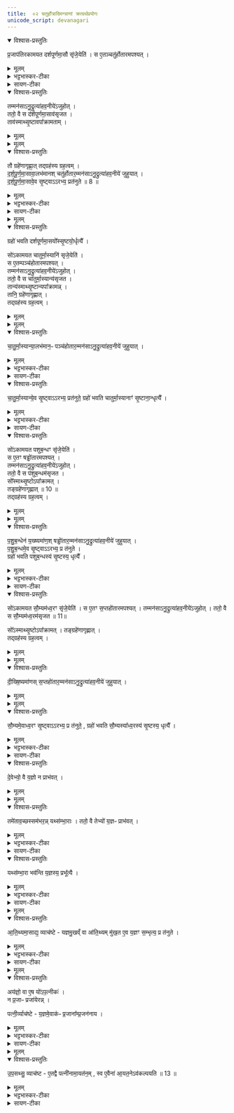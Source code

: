 ```yaml
---
title:  ०२ चतुर्होत्रादिमन्त्राणां क्रत्वर्थप्रयोगः
unicode_script: devanagari
---
```


<details open><summary>विश्वास-प्रस्तुतिः</summary>

प्र॒जाप॑तिरकामयत दर्शपूर्णमा॒सौ सृ॑जे॒येति॑ ।
स ए॒तञ्चतु॑र्होतारमपश्यत् ।
</details>

<details><summary>मूलम्</summary>

प्र॒जाप॑तिरकामयत दर्शपूर्णमा॒सौ सृ॑जे॒येति॑ ।
स ए॒तञ्चतु॑र्होतारमपश्यत् ।
</details>

<details><summary>भट्टभास्कर-टीका</summary>

1 प्रजापतिरित्यादि ॥ चतुर्होता 'पृथिवी होता' इत्यादिः । 'वाचस्पते वाचः' इति ग्रहः ।
</details>

<details><summary>सायण-टीका</summary>

प्रथमे दश-होतृ-मन्त्रस्य क्रत्वर्थ-पुरुषार्थ-प्रयोग-द्वयं दर्शितम् । द्वितीये चतुर्-होत्रादि-मन्त्राणां क्रत्वर्थ-प्रयोगः प्रदर्श्यते । तत्र आदौ चतुर्-होतुः प्रयोगं विधत्ते -

> प्रजापतिरकामयत दर्श-पूर्णमासौ सृजेयेति ।  
> स एतं चतुर्होतारमपश्यत् ।  
> तं मनसाऽनुद्रुत्य आहवनीयेऽजुहोत् ।  
> ततो वै स दर्श-पूर्णमासावसृजत ।  
> तावस्मात्सृष्टावपाक्रामताम् ।  
> तौ ग्रहेणागृह्णात् ।  
> तद्-ग्रहस्य ग्रहत्वम् ।  
> दर्श-पूर्णमासावालभमानः ।  
> चतुर्-होतारं मनसाऽनुद्रुत्य आहवनीये जुहुयात् ।  
> दर्श-पूर्णमासावेव सृष्ट्वाऽऽरभ्य प्रतनुते (१) ।  
> ग्रहो भवति ।  
> दर्श-पूर्णमासयोः सृष्ट्योर्धृत्यै, इति ।

चतुर्-होतृ-मन्त्र आरण्यकाण्डे समाम्नातः -

> पृथिवी होता ।  
> द्यौरध्वर्युः ।  
> रुद्रोऽग्नीत् ।  
> बृहस्पतिरुपवक्ता इति ।

सोऽयं होतृ-भागः । तत्र पृथिव्यादयः प्रसिद्धाः, तथा होत्रादयश्च । उपवक्तृ-शब्देन समीपे स्थितत्वात् तत्-कर्मानुजानानो ब्रह्मा विवक्षितः । ग्रह-भागस्तु एवम् आम्नातः -

> वाचस्पते वाचो वीर्येण ।  
> सम्भृत-तमेनाऽऽयक्ष्यसे ।  
> यजमानाय वार्यम् ।  
> आ सुवस्करस्मै ।  
> वाचस्पतिः सोमं पिबति ।  
> जजनदिन्द्रमिन्द्रियाय स्वाहा इति ।

हे वाचस्पते, अत्यन्तं सम्पादितेन मन्त्रात्मिकाया वाचः सामर्थ्येन त्वम् आसमन्ताद् यक्ष्यसे । अस्मै यजमानाय वार्यं वरणीयं, सुवः स्वर्गमाकः समन्तात् कुरु । अयं वाचस्पतिरस्मदीयेषु यागेषु सोमं पिबति । इन्द्रं देवम् इन्द्रियाय इन्द्रिय-समृद्ध्यर्थं [[जजनज्जनयन्प्रे(तु प्रे)रयत्वित्यर्थः|जजनत्, (अर्थात्) जनयन् प्रेरयतु इत्यर्थः]] । तदेतदुद्दिश्य जुहुधीति स्वकीया वागाह । होम-काले यथोक्त-ग्रहेण स्वाहा-कारेण च युक्तः चतुर्-होतृ-मन्त्रः प्रयोक्तव्यः ।
</details>

<details open><summary>विश्वास-प्रस्तुतिः</summary>

तम्मन॑साऽनु॒द्रुत्या॑हव॒नीये॑ऽजुहोत् ।  
ततो॒ वै स द॑र्शपूर्णमा॒साव॑सृजत ।  
ताव॑स्माथ्सृ॒ष्टावपा᳚क्रामताम् ।  
</details>

<details><summary>मूलम्</summary>

तम्मन॑साऽनु॒द्रुत्या॑हव॒नीये॑ऽजुहोत् ।  
ततो॒ वै स द॑र्शपूर्णमा॒साव॑सृजत ।  
ताव॑स्माथ्सृ॒ष्टावपा᳚क्रामताम् ।  
</details>


<details><summary>मूलम्</summary>

तौ ग्रहे॑णागृह्णात् ।तद्ग्रह॑स्य ग्रह॒त्वम् ।

द॒र्श॒पू॒र्ण॒मा॒सावा॒लभ॑मानः ।
चतु॑र्होतार॒म्मन॑साऽनु॒द्रुत्या॑हव॒नीये॑ जुहुयात् ।
</details>

<details open><summary>विश्वास-प्रस्तुतिः</summary>

तौ ग्रहे॑णागृह्णा॒त् तद्ग्रह॑स्य ग्रह॒त्वम् ।  
द॒र्श॒पू॒र्ण॒मा॒सावा॒लभ॑मानश् चतु॑र्होतार॒म्मन॑साऽनु॒द्रुत्या॑हव॒नीये॑ जुहुयात् ।  
द॒र्श॒पू॒र्ण॒मा॒सावे॒व सृ॒ष्ट्वाऽऽरभ्य॒ प्रत॑नुते ॥ 8 ॥  
</details>

<details><summary>मूलम्</summary>

तौ ग्रहे॑णागृह्णा॒त् तद्ग्रह॑स्य ग्रह॒त्वम् ।  
द॒र्श॒पू॒र्ण॒मा॒सावा॒लभ॑मानश् चतु॑र्होतार॒म्मन॑साऽनु॒द्रुत्या॑हव॒नीये॑ जुहुयात् ।  
द॒र्श॒पू॒र्ण॒मा॒सावे॒व सृ॒ष्ट्वाऽऽरभ्य॒ प्रत॑नुते ॥ 8 ॥  
</details>

<details><summary>भट्टभास्कर-टीका</summary>

आलभमानः प्राप्नुवन् । आहवनीये होमो विशेषः । समानमन्यत्पूर्वेण ॥
</details>

<details><summary>सायण-टीका</summary>

आलभमान उपक्रममाणः । अन्यत् सर्वं दश-होतृ-मन्त्रवद् व्याख्येयम् ।
</details>

<details><summary>मूलम्</summary>

ग्रहो॑ भवति ।
द॒र्श॒पू॒र्ण॒मा॒सयो᳚स्सृ॒ष्टयो॒र्धृत्यै᳚ ।
</details>

<details open><summary>विश्वास-प्रस्तुतिः</summary>

ग्रहो॑ भवति दर्शपूर्णमा॒सयो᳚स्सृ॒ष्टयो॒र्धृत्यै᳚  ।    

सो॑ऽकामयत चातुर्मा॒स्यानि॑ सृजे॒येति॑ ।  
स ए॒तम्पञ्च॑होतारमपश्यत् ।  
तम्मन॑साऽनु॒द्रुत्या॑हव॒नीये॑ऽजुहोत् ।  
ततो॒ वै स चा॑तुर्मा॒स्यान्य॑सृजत ।  
तान्य॑स्माथ्सृ॒ष्टान्यपा᳚क्रामन्न् ।  
तानि॒ ग्रहे॑णागृह्णात् ।  
तद्ग्रह॑स्य ग्रह॒त्वम् ।
</details>

<details><summary>मूलम्</summary>

ग्रहो॑ भवति दर्शपूर्णमा॒सयो᳚स्सृ॒ष्टयो॒र्धृत्यै᳚  ।    

सो॑ऽकामयत चातुर्मा॒स्यानि॑ सृजे॒येति॑ ।  
स ए॒तम्पञ्च॑होतारमपश्यत् ।  
तम्मन॑साऽनु॒द्रुत्या॑हव॒नीये॑ऽजुहोत् ।  
ततो॒ वै स चा॑तुर्मा॒स्यान्य॑सृजत ।  
तान्य॑स्माथ्सृ॒ष्टान्यपा᳚क्रामन्न् ।  
तानि॒ ग्रहे॑णागृह्णात् ।  
तद्ग्रह॑स्य ग्रह॒त्वम् ।
</details>


<details><summary>मूलम्</summary>

चा॒तु॒र्मा॒स्यान्या॒लभ॑मानः ॥ 9 ॥  
पञ्च॑होतार॒म्मन॑साऽनु॒द्रुत्या॑हव॒नीये॑ जुहुयात् ।
चा॒तु॒र्मा॒स्यान्ये॒व सृ॒ष्ट्वाऽऽरभ्य॒ प्रत॑नुते ।
ग्रहो॑ भवति ।
चा॒तु॒र्मा॒स्यानाꣳ॑ सृ॒ष्टाना॒न्धृत्यै᳚ ।
</details>

<details open><summary>विश्वास-प्रस्तुतिः</summary>

चा॒तु॒र्मा॒स्यान्या॒लभ॑मान॒ᳶ पञ्च॑होतार॒म्मन॑साऽनु॒द्रुत्या॑हव॒नीये॑  जुहुयात् ।  
</details>

<details><summary>मूलम्</summary>

चा॒तु॒र्मा॒स्यान्या॒लभ॑मान॒ᳶ पञ्च॑होतार॒म्मन॑ऽनु॒द्रुत्या॑हव॒नीये॑  जुहुयात् ।  
</details>

<details><summary>भट्टभास्कर-टीका</summary>

2 पञ्चहोता ॥ 'अग्निर्होता' इत्यादिः । 'सोमस्सोमस्य'5 इत्यादिः ग्रहः ।
</details>

<details><summary>सायण-टीका</summary>

अथ पञ्च-होतुः प्रयोगं विधत्ते-

> सोऽकामयत चातुर्मास्यानि॑ सृजेयेति ।  
> स एतं पञ्च॑-होतारमपश्यत् ।  
> तं मन॑साऽनुद्रुत्यऽऽहवनीयेऽजुहोत् ।  
> ततो वै स चातुर्मास्यान्य॑सृजत ।  
> तान्य॑स्मात्सृष्टान्यपाक्रामन् ।  
> तानि ग्रहेणागृह्णात् ।  
> तद्-ग्रहस्य ग्रहत्वम् ।  
> चातुर्मास्यान्यालभमानः (२) ।  
> पञ्च॑-होतारं मनसाऽनुद्रुत्यऽऽहव॒नीये जुहुयात् ।  
> चातुर्मास्यान्येव सृष्ट्वाऽऽरभ्य प्रत॑नुते ।  
> ग्रहो भवति ।  
> चातुर्मास्यानां सृष्टानां धृत्यै, इति ।

पञ्च-होतृ-मन्त्र आरण्यकाण्ड एवम् आम्नातः -

> अग्निर्होता ।  
> अश्विनाऽध्वर्यू ।  
> त्वष्टाऽग्नीत् ।  
> मित्र उपवक्ता इति ।

अग्न्यादयः प्रसिद्धाः । अध्वर्युः प्रति-प्रस्थाता च इत्यध्वर्यु-द्वित्वेन होतृ-पञ्चकं पूरणीयम् । तत्र ग्रह-भाग एवम् आम्नातः -

> सोमः सोमस्य पुरो-गाः ।  
> शुक्रः शुक्रस्य पुरो-गाः ।  
> श्रातास्त इन्द्रसोमाः ।  
> वातापेर्-हवन-श्रुतः स्वाहा इति ।

योऽयं देवताात्मकः सोमः, सोऽयं लतात्मकस्य सोमस्य याग-देशं प्रतत्यागमने पुरतो गच्छति । शुक्रो भासको देवतादि-प्रकाशको मन्त्रः शुक्रस्य गृह्यमाणतया भासमानस्य सोमस्य पुरतो गच्छति । आदौ मन्त्रं पठित्वा पश्चात् सोमा गृह्यन्ते । हे इन्द्र, त्वद्-अर्थम् एते सोमाः श्राताः, पक्वा आशिता वा । कीदृशस्य ते? वातापेः (वायुवद् आप्नोति सहसा गच्छति इति वातापिः) । तस्य हवनम् आह्वानं शृणोति इति हवन-श्रुत्, तस्य एतदर्थं जुहुधीति स्वकीया वाग् आह ।
</details>


<details open><summary>विश्वास-प्रस्तुतिः</summary>

चा॒तु॒र्मा॒स्यान्ये॒व सृ॒ष्ट्वाऽऽरभ्य॒ प्रत॑नुते॒ ग्रहो॑ भवति चातुर्मा॒स्यानाꣳ॑ सृ॒ष्टाना॒न्धृत्यै᳚ ।
</details>

<details><summary>मूलम्</summary>

चा॒तु॒र्मा॒स्यान्ये॒व सृ॒ष्ट्वाऽऽरभ्य॒ प्रत॑नुते॒ ग्रहो॑ भवति चातुर्मा॒स्यानाꣳ॑ सृ॒ष्टाना॒न्धृत्यै᳚ ।
</details>

<details><summary>भट्टभास्कर-टीका</summary>

चतुर्षु चतुर्षु मासेषु भवानि चातुर्मास्यानि, चातुर्मास्याख्यो यज्ञः 'तत्र भवः' इति ण्यः ॥
</details>

<details><summary>सायण-टीका</summary>

अत्र सर्वत्र दर्श-पूर्णमास-चातुर्मास्यादीनाम् उपक्रमणं तद्-अभिमानि-चेतन-विषयं द्रष्टव्यम् । अन्यत् पूर्ववद् व्याख्येयम् ।

</details>

<details open><summary>विश्वास-प्रस्तुतिः</summary>

सो॑ऽकामयत पशुब॒न्धꣳ सृ॑जे॒येति॑ ।  
स ए॒तꣳ षड्ढो॑तारमपश्यत् ।  
तम्मन॑साऽनु॒द्रुत्या॑हव॒नीये॑ऽजुहोत् ।  
ततो॒ वै स प॑शुब॒न्धम॑सृजत ।  
सो᳚स्माथ्सृ॒ष्टोऽपा᳚क्रामत् ।  
तङ्ग्रहे॑णागृह्णात् ॥ 10 ॥    
तद्ग्रह॑स्य ग्रह॒त्वम् ।
</details>

<details><summary>मूलम्</summary>

सो॑ऽकामयत पशुब॒न्धꣳ सृ॑जे॒येति॑ ।  
स ए॒तꣳ षड्ढो॑तारमपश्यत् ।  
तम्मन॑साऽनु॒द्रुत्या॑हव॒नीये॑ऽजुहोत् ।  
ततो॒ वै स प॑शुब॒न्धम॑सृजत ।  
सो᳚स्माथ्सृ॒ष्टोऽपा᳚क्रामत् ।  
तङ्ग्रहे॑णागृह्णात् ॥ 10 ॥    
तद्ग्रह॑स्य ग्रह॒त्वम् ।
</details>


<details><summary>मूलम्</summary>

प॒शु॒ब॒न्धेन॑ य॒ख्ष्यमा॑णः ।
षड्ढो॑तार॒म्मन॑साऽनु॒द्रुत्या॑हव॒नीये॑ जुहुयात् ।
प॒शु॒ब॒न्धमे॒व सृ॒ष्ट्वाऽऽरभ्य॒ प्र त॑नुते ।
ग्रहो॑ भवति ।
प॒शु॒ब॒न्धस्य॑ सृ॒ष्टस्य॒ धृत्यै᳚ ।
</details>

<details open><summary>विश्वास-प्रस्तुतिः</summary>

प॒शु॒ब॒न्धेन॑ य॒ख्ष्यमा॑ण॒श् षड्ढो॑तार॒म्मन॑साऽनु॒द्रुत्या॑हव॒नीये॑ जुहुयात् ।  
प॒शु॒ब॒न्धमे॒व सृ॒ष्ट्वाऽऽरभ्य॒ प्र त॑नुते ।  
ग्रहो॑ भवति पशुब॒न्धस्य॑ सृ॒ष्टस्य॒ धृत्यै᳚ ।
</details>

<details><summary>मूलम्</summary>

प॒शु॒ब॒न्धेन॑ य॒ख्ष्यमा॑ण॒श् षड्ढो॑तार॒म्मन॑साऽनु॒द्रुत्या॑हव॒नीये॑ जुहुयात् ।  
प॒शु॒ब॒न्धमे॒व सृ॒ष्ट्वाऽऽरभ्य॒ प्र त॑नुते ।  
ग्रहो॑ भवति पशुब॒न्धस्य॑ सृ॒ष्टस्य॒ धृत्यै᳚ ।
</details>

<details><summary>भट्टभास्कर-टीका</summary>

3 पशुर्बध्यतेऽस्मिन्निति पशुबन्धः कर्म, अधिकरणे घङ् । थाथादिनोत्तरपदान्तोदात्तत्वम् । षण्ढोता 'सूर्यं ते चक्षुः' इति । वाचस्पतेऽच्छिद्रया'6 इति ग्रहः ॥
</details>



<details><summary>सायण-टीका</summary>

षड्-ढोतृ-मन्त्रस्य प्रयोगं विधत्ते-

> सोऽकामयत पशु-बन्धं सृजेयेति ।  
> स एतं षड्-ढोतारमपश्यत् ।  
> तं मनसाऽनुद्रुत्याऽऽहवनीयेऽजुहोत् ।  
> ततो वै स पशु-बन्धमसृजत ।  
> सोऽस्मात् सृष्टोऽपक्रामत् ।  
> तं ग्रहेणाग्रह्णात् (३) ।  
> तद्-ग्रहस्य ग्रहत्वम् ।  
> पशु-बन्धेन यक्ष्यमाणः ।  
> षड्-ढोतारं मनसाऽनुद्रुत्याऽऽहवनीये जुहुयात् ।  
> पशु-बन्धमेव सृष्ट्वाऽऽरभ्य प्रतनुते ।  
> ग्रहो भवति ।  
> पशु-बन्धस्य सृष्टस्य धृत्यै, इति ।

षड्-ढोतृ-मन्त्र आरण्यकाण्ड एवम् आम्नातः -

> सूर्यं ते चक्षुः ।  
> वातं प्राणः ।  
> द्यां पृष्ठम् ।  
> अन्तरिक्षम् आत्मा ।  
> अङ्गैर्यज्ञम् ।  
> पृथिवीं शरीरैः इति ।

हे पशो, योऽयं सूर्यः, स च ते चक्षुः । यो वायुः, स ते प्राणः । तथा च पशु-विषये अध्रिगु-प्रैषे समाम्नायते -

> सूर्यं चक्षुर्गमयतात् ।  
> वातं प्राणमन्ववसृजतात् इति ।

सा द्यौस्ते पृष्ठ-भाग उपरिवर्तित्व-साम्यात् । यद् इदम् अन्तरिक्षं, ते त्वदीयः जीवात्मा मध्यवर्तित्व-साम्यात् । यानि हृदयादीनि अङ्गानि, तैर्यज्ञं सम्पादयेति शेषः । यानि अन्यानि अस्थ्यादीनि शरीर-गतानि, तैः पृथिवीं प्राप्नुहीति शेषः । “सूर्यं ते चक्षुः” इत्यादी अपि त्वदीयं चक्षुः सूर्यं प्राप्नोत्विति वा योजनीयम् । होम-निष्पादकस्य पशोः षड्-अङ्गानि चक्षुरादीनि अत्रोक्तानि इत्यस्य मन्त्रस्य षड्-ढोतृत्वम् । ग्रह-भाग एवम् आम्नातः -

> वाचस्पतेऽच्छिद्रया वाचा ।  
> अच्छिद्रया जुह्वा ।  
> दिवि देव-वृधं होत्राम् ऐरयस्व स्वाहा इति ।

हे वाचस्पते, अच्छिद्रया वाचा, स्वराक्षर-पूर्णेन मन्त्रेण, अच्छिद्रया जुह्वा, घृत-सम्पूर्णया स्रुचा, देव-वृधं देवानां वर्धयित्रीं होत्रां दिवि द्यु-लोके एरयस्व सर्वतः प्रेरय । एवम्-अर्थम् उद्दिश्य जुहुधीति स्वकीया वाग् आह । अन्यत् पूर्ववद् व्याख्येयम् ।
</details>


<details open><summary>विश्वास-प्रस्तुतिः</summary>

सो॑ऽकामयत सौ॒म्यम॑ध्व॒रꣳ सृ॑जे॒येति॑ ।
स ए॒तꣳ स॒प्तहो॑तारमपश्यत् ।
तम्मन॑साऽनु॒द्रुत्या॑हव॒नीये॑ऽजुहोत् ।
ततो॒ वै स सौ॒म्यम॑ध्व॒रम॑सृजत ॥ 11॥

सो᳚ऽस्माथ्सृ॒ष्टोऽपा᳚क्रामत् ।
तङ्ग्रहे॑णागृह्णात् ।  
तद्ग्रह॑स्य ग्रह॒त्वम् ।  
</details>

<details><summary>मूलम्</summary>

सो॑ऽकामयत सौ॒म्यम॑ध्व॒रꣳ सृ॑जे॒येति॑ ।
स ए॒तꣳ स॒प्तहो॑तारमपश्यत् ।
तम्मन॑साऽनु॒द्रुत्या॑हव॒नीये॑ऽजुहोत् ।
ततो॒ वै स सौ॒म्यम॑ध्व॒रम॑सृजत ॥ 11॥

सो᳚ऽस्माथ्सृ॒ष्टोऽपा᳚क्रामत् ।
तङ्ग्रहे॑णागृह्णात् ।  
तद्ग्रह॑स्य ग्रह॒त्वम् ।  
</details>


<details><summary>मूलम्</summary>

दी॒ख्षि॒ष्यमा॑णः ।
स॒प्तहो॑तार॒म्मन॑साऽनु॒द्रुत्या॑हव॒नीये॑ जुहुयात् ।
</details>

<details open><summary>विश्वास-प्रस्तुतिः</summary>

दी॒ख्षि॒ष्यमा॑णस् स॒प्तहो॑तार॒म्मन॑साऽनु॒द्रुत्या॑हव॒नीये॑ जुहुयात् ।
</details>

<details><summary>मूलम्</summary>

दी॒ख्षि॒ष्यमा॑णस् स॒प्तहो॑तार॒म्मन॑साऽनु॒द्रुत्या॑हव॒नीये॑ जुहुयात् ।
</details>


<details><summary>मूलम्</summary>

सौ॒म्यमे॒वाध्व॒रꣳ सृ॒ष्ट्वाऽऽरभ्य॒ प्र त॑नुते ।
ग्रहो॑ भवति ।
सौ॒म्यस्या᳚ध्व॒रस्य॑ सृ॒ष्टस्य॒ धृत्यै᳚ ।
</details>

<details open><summary>विश्वास-प्रस्तुतिः</summary>

सौ॒म्यमे॒वाध्व॒रꣳ सृ॒ष्ट्वाऽऽरभ्य॒ प्र त॑नुते॒ , ग्रहो॑ भवति सौ॒म्यस्या᳚ध्व॒रस्य॑ सृ॒ष्टस्य॒ धृत्यै᳚ ।
</details>

<details><summary>मूलम्</summary>

सौ॒म्यमे॒वाध्व॒रꣳ सृ॒ष्ट्वाऽऽरभ्य॒ प्र त॑नुते॒ , ग्रहो॑ भवति सौ॒म्यस्या᳚ध्व॒रस्य॑ सृ॒ष्टस्य॒ धृत्यै᳚ ।
</details>

<details><summary>भट्टभास्कर-टीका</summary>

4 सप्तहोता 'महाहविर्होता' इति । 'वाचस्पते हृद्विधे नामन्'7 इति ग्रहः ॥
</details>

<details><summary>सायण-टीका</summary>

सप्त-होतृ-मन्त्रस्य प्रयोगं विधत्ते-

> सोऽकामयत सौम्यम्-अध्व॒रं सृजेयेति॑ ।  
> स ए॒तं स॒प्त-हो॑तारमपश्यत् ।  
> तं मन॑साऽनुद्रुत्य आहवनीयेऽजुहोत् ।  
> ततो वै स सौम्यम्-अध्व॒रम्-असृजत (४) ।  
> सोऽस्मात् सृष्टोऽपाक्रामत् ।  
> तं ग्रहेणागृह्णात् ।  
> तद्-ग्रहस्य ग्रहत्वम् ।  
> दीक्षिष्यमाणः ।  
> स॒प्त-हो॑तारं मन॑साऽनु॒द्रुत्य आहव॒नीये जुहुयात् ।  
> सौम्यम् एवाध्वरं सृष्ट्वाऽऽरभ्य प्रत॑नु॒ते ।  
> ग्रहो भवति ।  
> सौम्य॒स्याध्व॒रस्य॑ सृष्टस्य धृत्यै, इति ।

न विद्यते ध्वरो (हिंसा) यस्य अग्निष्टोमादेः, सोऽयम् अध्वरः । न हि तद्-अनुष्ठायिनः काचिद् हिंसाऽस्ति । तस्य स्वर्ग-कामस्यापि हेतुत्वात् । स च सोम-द्रव्येण निष्पाद्यत्वात् सौम्यः । सप्त-होतृ-मन्त्रश्च आरण्यकाण्ड एवम् आम्नातः -

> महा-हविर्-होता ।  
> सत्य-हविर्-अध्वर्युः ।  
> अच्युत-पाजा अग्नीत् ।  
> अच्युत-मना उपवक्ता ।  
> अनाधृष्यश्चाप्रतिधृष्यश्च यज्ञस्याभिगरौ ।  
> अयास्य उद्गाता इति ।

महा-हविः, सत्य-हविः-इत्याद्याः अयास्यान्ताः सप्त-संख्याकाः महर्षयः, तन्-महर्षि-स्वरूपा मन्त्र-गता अत्रत्या होत्रादयो यज्ञस्य सोम-यागस्य अभिगरौ अभित उद्गातुः पुरस्तात्-पश्चात् च गृणीतः प्रस्तार-प्रतिहार-भागौ गायत इति प्रस्तोतृ-प्रतिहर्तारौ अभिगरौ । होता, अध्वर्युः, आग्नीध्रः, ब्रह्मा, प्रस्तोता, प्रतिहर्ता, उद्गाता इति सप्त-संख्याकाः होम-निष्पादका अत्रोक्ता इत्ययं मन्त्रः सप्त-होतेत्युच्यते । अस्य ग्रह-भागस्तु एवम् आम्नातः -

> वाचस्पते हृद्-विधे नामन् ।  
> विधेम ते नाम ।  
> विधेस्त्वमस्माकं नाम ।  
> वाचस्पतिः सोममपात् ।  
> मा दैव्यस्तन्तुश्छेदि मा मनुष्यः ।  
> नमो दिवे ।  
> नमः पृथिव्यै स्वाहा इति ।

हे वाचस्पते, हे हृद्-विधे (हृदयस्य विधातः), चित्त-प्रेरक इत्यर्थः । हे नामन् (सर्व-जन-संबन्धि-प्रणाम-युक्त), ते तुभ्यं नाम (नमनं प्रणतिं) विधेम (कुर्मः) । त्वं च अस्माकं नाम विधेः, देवानां मध्ये सम्यग्-इष्टवान् इति प्रसिद्धं नाम-धेयं कुरु । अयं वाचस्पतिः सोमम् अपात् (पीतवान्) । दैव्यस्तन्तुः (मद्-गृहे हविः-स्वीकारार्थम् आगतो देव-संबन्धी संतानः) मा च्छेदि, कदाचिदपि विच्छिन्नो मा भूत् । तथा मम मनुष्य-तन्तुः (ऋत्विक्-प्रवाहः) अपि विच्छिन्नो मा भूत् । द्यावा-पृथिवीभ्यां नमोऽस्तु । तमिमम् अर्थम् उद्दिश्य जुहुधीति स्वकीया वाग् आह ।

तेन अनेन ग्रह-स्वाहाकार-सहितेन सप्त-होत्रा दीक्षार्थी जुहुयात् । सोम-यागस्य दीक्षादित्वेन तद्-आरम्भार्थ एव अयं होमः । दीक्षाद्यङ्गेषु अग्नीषोमीय-पशोः अन्तर्भावात् तस्य यद्यपि पृथग्-उपक्रमो नास्ति, तथापि निरूढ-पशु-बन्ध-वायव्यादीनाम् अनन्तर्भावात् तदर्थः पूर्वो मन्त्र-होमः । अन्यत् पूर्ववद् व्याख्येयम् ।
</details>


<details open><summary>विश्वास-प्रस्तुतिः</summary>

दे॒वेभ्यो॒ वै य॒ज्ञो न प्राभ॑वत् ।
</details>

<details><summary>मूलम्</summary>

दे॒वेभ्यो॒ वै य॒ज्ञो न प्राभ॑वत् ।
</details>


<details><summary>मूलम्</summary>

तमे॑ताव॒च्छस्सम॑भरन्न् ॥ 12 ॥  
यथ्स॑म्भा॒राः ।
ततो॒ वै तेभ्यो॑ य॒ज्ञᳶ प्राभ॑वत् ।
यथ्स॑म्भा॒रा भव॑न्ति ।
य॒ज्ञस्य॒ प्रभू᳚त्यै ।
</details>

<details open><summary>विश्वास-प्रस्तुतिः</summary>

तमे॑ताव॒च्छस्सम॑भर॒न्न्   यथ्स॑म्भा॒राः ।
ततो॒ वै तेभ्यो॑ य॒ज्ञᳶ प्राभ॑वत् ।
</details>

<details><summary>मूलम्</summary>

तमे॑ताव॒च्छस्सम॑भर॒न्न्   यथ्स॑म्भा॒राः ।
ततो॒ वै तेभ्यो॑ य॒ज्ञᳶ प्राभ॑वत् ।
</details>

<details><summary>भट्टभास्कर-टीका</summary>

5 देवेभ्यो वा इत्यादि ॥ न प्राभवत् न पर्याप्तोऽभवत् ।
</details>

<details><summary>सायण-टीका</summary>

तत्-एवं चतुर्-होत्रादि-चतुष्टयस्य क्रत्वर्थः प्रयोग उक्तः । अथ संभार-यजु-मन्त्राणां क्रत्वर्थ-प्रयोगं विधत्ते-

> देवेभ्यो वै यज्ञो न प्राभ॑वत् ।  
> तम् एतावच्छः समभरन् ( ५ ) ।  
> यत् संभराः ।  
> ततो वै तेभ्यो यज्ञः प्राभ॑वत् ।  
> यत् संभाराः भवन्ति ।  
> यज्ञस्य प्रभूत्यै, इति ।

योऽयम् अग्निष्टोमादिर्-यज्ञः स देवेभ्यः पर्याप्तो नाभूत्, तत्-साधनेषु वैकल्य-सम्भवात् ।
</details>


<details open><summary>विश्वास-प्रस्तुतिः</summary>

यथ्स॑म्भा॒रा भव॑न्ति  य॒ज्ञस्य॒ प्रभू᳚त्यै ।
</details>

<details><summary>मूलम्</summary>

यथ्स॑म्भा॒रा भव॑न्ति  य॒ज्ञस्य॒ प्रभू᳚त्यै ।
</details>

<details><summary>भट्टभास्कर-टीका</summary>

अथ तं यज्ञं देवा एतावच्छः एतावत्प्रमाणैरवयवैः यावत्प्रमाणास्संभाराः संभारयजूंषि 'अग्निर्यजुर्भिः' इत्यादीनि एतावच्छः समभरन् 'यत्तदेतेभ्यः परिमाणे वतृप्' । 'बहुगणवतुडति' इति संख्यातात् 'संख्यैकवचनाच्च' इति शम् ॥
</details>

<details><summary>सायण-टीका</summary>

तदा देवास्तं यज्ञं संभाराः (संभार-यजुः-आख्या मन्त्राः) यावन्तः सन्ति, तावद्भिः समभरन्, सम्पूर्तिर्यथा भवति तथा पोषितवन्तः । ततस्तेभ्यो देवेभ्यः स यज्ञः पर्याप्तोऽभवत् । संभार-यजूंषि च आरण्यकाण्ड एवम् आम्नातानि -

> अग्निर्यजुभिः ।  
> सविता स्तोमैः ।  
> इन्द्र उक्था-मदैः ।  
> मित्रावरुणावाशिषा ।  
> अङ्गिरसोऽधिष्णियैरग्निभिः ।  
> मरुतः सदो-हविर्धानाभ्याम् ।  
> आपः प्रोक्षणीभिः ।  
> ओषधयो बर्हिषा ।  
> अदितिर्वेद्या ।  
> सोमो दीक्षया ।  
> त्वष्टेध्मेन ।  
> विष्णुर्यज्ञेन ।  
> वसव आज्येन ।  
> आदित्या दक्षिणाभिः ।  
> विश्वे देवा ऊर्जा ।  
> पूषा स्वगा-कारेण ।  
> बृहस्पतिः पुरोधया ।  
> प्रजापतिरुद्गीथेन ।  
> अन्तरिक्षं पवित्रेण ।  
> वायुः पात्रैः ।  
> अहं श्रद्धया इति ।

अत्र अग्नि-सवित्रादयो देवा यजुः-स्तोमादीनि यज्ञे संभरणीयानि अङ्गानि । एते देवास्तैः संभरणीयैः सह अस्मिन् कर्मणि आगच्छन्तु इति वाक्यार्थः । उक्था-मद-शब्दः शस्त्र-वाची । यज्ञ-शब्दो हविः-प्रक्षेप-वाची । स्वगा-कारः शंयु-वाक-मन्त्रः । पुरोधा ग्रहण-काले पठनीया पुरो-रुक् । पवित्र-शब्दो दशा-पवित्र-वाची । अहं यजमानः श्रद्धया सह आगच्छामि । त एते संभार-मन्त्राः प्रयोक्तव्याः । तेन यज्ञस्य प्रभूतिः पर्याप्तिर्भवति ।
</details>


<details><summary>मूलम्</summary>

आ॒ति॒थ्यमा॒साद्य॒ व्याच॑ष्टे ।  
य॒ज्ञ॒मु॒खव्ँ वा आ॑ति॒थ्यम् ।  
मु॒ख॒त ए॒व य॒ज्ञꣳ स॒म्भृत्य॒ प्र त॑नुते ।
</details>

<details open><summary>विश्वास-प्रस्तुतिः</summary>

आ॒ति॒थ्यमा॒साद्य॒ व्याच॑ष्टे - यज्ञमु॒खव्ँ वा आ॑ति॒थ्यम् मु॑ख॒त ए॒व य॒ज्ञꣳ स॒म्भृत्य॒ प्र त॑नुते ।
</details>

<details><summary>मूलम्</summary>

आ॒ति॒थ्यमा॒साद्य॒ व्याच॑ष्टे - यज्ञमु॒खव्ँ वा आ॑ति॒थ्यम् मु॑ख॒त ए॒व य॒ज्ञꣳ स॒म्भृत्य॒ प्र त॑नुते ।
</details>

<details><summary>भट्टभास्कर-टीका</summary>

6 आतिथ्यमित्यादि ॥ अतिथय इदं आतिथ्यं 'अतिथेर्ण्यः' आतिथ्यं द्रव्यमासाद्य अन्तर्वेद्यानीय संभारयजूंषि व्याचष्टे ॥
</details>

<details><summary>सायण-टीका</summary>

सामान्यतो यज्ञ-सम्बन्धेन विहितानां संभार-यजुषां पुनः स्थान-विशेषं विधत्ते -

> आतिथ्यम् आसाद्य व्याचष्टे ।  
> यज्ञ-मुखं वा आतिथ्यम् ।  
> मुखत एव यज्ञः संसृत्य प्रत॑नुते, इति ।

आतिथ्येष्टौ “अग्नेरातिथ्यमसि” इत्यादिभिः मन्त्रैर्निरुप्तं यद्धविस्तदेतद्-वेदि-मध्ये आसाद्य पूर्वोक्तानि अग्निर्यजुर्भिरित्यादीनि संभार-यजूंषि पठनीयानि । आतिथ्य-हविषोऽनुष्ठास्यमानस्य सोम-यज्ञ-मुखत्वान्मुखत एव सम्पूर्णावयव-यज्ञं सम्पाद्य विस्तारयति ।
</details>


<details><summary>मूलम्</summary>

अय॑ज्ञो॒ वा ए॒षः ।
यो॑ऽप॒त्नीकः॑ ।
न प्र॒जाᳶ प्रजा॑येरन्न् ।

पत्नी॒र्व्याच॑ष्टे ।
य॒ज्ञमे॒वाकः॑ ।
प्र॒जाना᳚म्प्र॒जन॑नाय ।
</details>

<details open><summary>विश्वास-प्रस्तुतिः</summary>

अय॑ज्ञो॒ वा ए॒ष यो॑ऽप॒त्नीकः॑ ।   
न प्र॒जाᳶ प्रजा॑येरन्न् ।  

पत्नी॒र्व्याच॑ष्टे - य॒ज्ञमे॒वाक॑ᳶ  प्र॒जाना᳚म्प्र॒जन॑नाय ।
</details>

<details><summary>मूलम्</summary>

अय॑ज्ञो॒ वा ए॒ष यो॑ऽप॒त्नीकः॑ ।   
न प्र॒जाᳶ प्रजा॑येरन्न् ।  

पत्नी॒र्व्याच॑ष्टे - य॒ज्ञमे॒वाक॑ᳶ  प्र॒जाना᳚म्प्र॒जन॑नाय ।
</details>

<details><summary>भट्टभास्कर-टीका</summary>

7 अयज्ञो वा इत्यादि ॥ पत्नीः 'सेनेन्द्रस्य' इत्याद्याः पत्नीर्व्याचष्टे । सपत्नकित्वाद्यज्ञमेव करोति, स च प्रजानां प्रजननाय भवति ॥
</details>

<details><summary>सायण-टीका</summary>

अथ देव-पत्न्याख्यान् मन्त्रान् क्रत्वर्थतया विधत्ते-

> अयज्ञो वा एषः, योऽपत्नीकः ।  
> न प्रजाः प्रजायेरन् ।  
> पत्नीर्व्याचष्टे ।  
> यज्ञमेवाकः ।  
> प्रजानां प्रजननाय, इति ।

यो देव-पत्नी-मन्त्र-रहितः, स तावद् यज्ञ एव न भवति, कुतस्तस्य फल-पर्यन्तता? तस्मात् तादृशानुष्ठाने प्रजा नोत्पद्येरन् । अतः तत्-परिहाराय देव-पत्नी-मन्त्रान् विस्पष्टं पठेत् । ते च मन्त्रा आरण्यकाण्ड एवम् आम्नायन्ते –

> सेना इन्द्रस्य ।  
> धेना बृहस्पतेः ।  
> पथ्या पूष्णः ।  
> वाग्वायोः ।  
> दीक्षा सोमस्य ।  
> पृथिव्यग्नेः ।  
> वसूनां गायत्री ।  
> रुद्राणां त्रिष्टुक् ।  
> आदित्यानां जगती ।  
> विष्णोरनुष्टुक् ।  
> वरुणस्य विराट् ।  
> यज्ञस्य पङ्क्तिः ।  
> प्रजापतेरनुमतिः ।  
> मित्रस्य श्रद्धा ।  
> सवितुः प्रसूतिः ।  
> सूर्यस्य मरीचिः ।  
> चन्द्रमसो रोहिणी ।  
> ऋषीणामरुन्धती ।  
> पर्जन्यस्य विद्युत् ।  
> चतस्रो दिशः ।  
> चतस्रोऽवान्तर-दिशः ।  
> अहश्च रात्रिश्च ।  
> कृषिश्च वृष्टिश्च ।  
> त्विषिश्चापचितिश्च ।  
> आपश्चौषधयश्च ।  
> ऊर्क् च सूनृता च देवानां पत्नयः इति ।

देवता इन्द्रादयः पतयः, सेनादयः पत्न्यः । दिक्-विदिक्-आदयोऽपि केषाञ्चिद् देवानां पत्न्यः । एताः सर्वा आगत्य यज्ञम् अविकलं कुर्वन्तु इति वाक्यार्थः । एतेषां देव-पत्नी-मन्त्राणां पाठेन वैकल्य-कृतम् अयज्ञत्वं परिहृत्य सम्पूर्णम् एव यज्ञं करोति । तत्र पत्नी-सम्बन्धात् प्रजानाम् उत्पत्तिर्भवति ।
</details>


<details><summary>मूलम्</summary>

उ॒प॒सथ्सु॒ व्याच॑ष्टे ।
ए॒तद्वै पत्नी॑नामा॒यत॑नम् ।
स्व ए॒वैना॑ आ॒यत॒नेऽव॑कल्पयति ॥ 13 ॥  
</details>

<details open><summary>विश्वास-प्रस्तुतिः</summary>

उ॒प॒सथ्सु॒ व्याच॑ष्ट - ए॒तद्वै पत्नी॑नामा॒यत॑न॒म् , स्व ए॒वैना॑ आ॒यत॒नेऽव॑कल्पयति ॥ 13 ॥  
</details>

<details><summary>मूलम्</summary>

उ॒प॒सथ्सु॒ व्याच॑ष्ट - ए॒तद्वै पत्नी॑नामा॒यत॑न॒म् , स्व ए॒वैना॑ आ॒यत॒नेऽव॑कल्पयति ॥ 13 ॥  
</details>

<details><summary>भट्टभास्कर-टीका</summary>

8 उपसत्स्वित्यादि ॥ उपसन्तु देवपत्नीर्व्याचष्टे, एतत् पत्नीनां स्थानं, यदुपसदनस्य उपशयनस्थानीयस्य स्थानम् । तस्मात् स्वस्मिन्नायतने एता अवकॢप्ता भवन्ति ॥

इति तैत्तिरीयब्राह्मणे द्वितीयाष्टके द्वितीयप्रपाठके द्वितीयोऽनुवाकः ॥  

</details>

<details><summary>सायण-टीका</summary>

देव-पत्नीनां सामान्येन यज्ञ-सम्बन्धं विधाय स्थान-विशेषम् अभिधत्ते -

> उपसत्सु व्याचष्टे ।  
> एतद्वै पत्नीनामायतनम् ।  
> स्व एवैना आयतनेऽवकल्पयति (६), इति ॥

तनुत आलभमानोऽगृह्णाद् असृजत अभरञ्जायेरन्षट् च ॥

“या ते अग्ने याशया” इत्यादि-मन्त्र-साध्या आहुतय उपसदः, तासां स्त्रीत्व-विवक्षया स्त्री-लिङ्गेन उपसच्छब्देन निर्देशात् सामीप्यं पत्नीनाम् उचितं स्थानम् । अत एता देवपत्नीः स्वोचित एव स्थाने यजमानः स्थापयति ॥

इति श्रीमत्सायणाचार्यविरचिते माधवीये वेदार्थप्रकाशे कृष्णयजुर्वेदीयतैत्तिरीयब्राह्मणभाष्ये द्वितीयकाण्डे द्वितीयप्रपाठके द्वितीयोऽनुवाकः ॥ २ ॥ 

</details>
